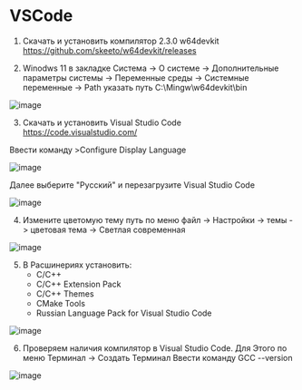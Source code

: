 # VSCode

1. Скачать и установить компилятор 2.3.0 w64devkit https://github.com/skeeto/w64devkit/releases

2. Winodws 11 в закладке Система -> О системе -> Дополнительные параметры системы -> Переменные среды -> Системные переменные -> Path указать путь C:\Mingw\w64devkit\bin

![image](https://github.com/user-attachments/assets/661c8efc-e0e2-485a-8f18-eacab1061b90)

3. Скачать и установить Visual Studio Code https://code.visualstudio.com/

Ввести команду >Configure Display Language

![image](https://github.com/user-attachments/assets/df0f223e-c0b1-4e61-978e-581c78f35faa)

Далее выберите "Русский" и перезагрузите Visual Studio Code

![image](https://github.com/user-attachments/assets/02251c4e-b5d8-4ab4-9892-d95e74ed5737)

4. Измените цветомую тему путь по меню файл -> Настройки -> темы -> цветовая тема -> Светлая современная 

![image](https://github.com/user-attachments/assets/5229d792-f55e-42c3-880a-8eaee51300ae)

5. В Расшинериях установить:
   - C/C++
   - C/C++ Extension Pack
   - C/C++ Themes
   - CMake Tools
   - Russian Language Pack for Visual Studio Code

![image](https://github.com/user-attachments/assets/a29340ea-fe46-4fa8-bf7c-192f83603ff0)

6. Проверяем наличия компилятор в Visual Studio Code. Для Этого по меню Терминал -> Создать Терминал
Ввести команду GCC --version

![image](https://github.com/user-attachments/assets/bcecee15-59ee-423d-be91-376a76abcbdd)
